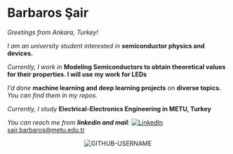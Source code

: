 # Barbaros Şair                                
*Greetings from Ankara, Turkey!* 

*I am an university student interested in* **semiconductor physics and devices.**

*Currently, I work in* **Modeling Semiconductors to obtain theoretical values for their properties. I will use my work for LEDs**


*I'd done* **machine learning and deep learning projects** on **diverse topics.** *You can find them in my repos.*

*Currently, I study* **Electrical-Electronics Engineering in METU, Turkey** 


*You can reach me from **linkedin and mail**:*                [![LinkedIn](https://img.shields.io/badge/LinkedIn-%230077B5.svg?logo=linkedin&logoColor=white)](https://www.linkedin.com/in/barbaros-%C5%9Fair-5b373b21b/)   <a href="mailto:sair.barbaros@metu.edu.tr">sair.barbaros@metu.edu.tr</a> 



<p align="center"> <img src="https://komarev.com/ghpvc/?username=GITHUB-USERNAME&label=Profile%20views&color=ce9927&style=flat" alt="GITHUB-USERNAME" /> </p>

